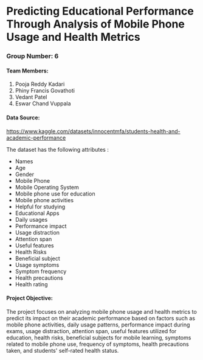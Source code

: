 # Predicting Educational Performance Through Analysis of Mobile Phone Usage and Health Metrics

### Group Number: 6
#### Team Members:
1. Pooja Reddy Kadari
2. Phiny Francis Govathoti
3. Vedant Patel
4. Eswar Chand Vuppala


#### Data Source: 
https://www.kaggle.com/datasets/innocentmfa/students-health-and-academic-performance

The dataset has the following attributes :
* Names	
* Age	
* Gender 	
* Mobile Phone 	
* Mobile Operating System 	
* Mobile phone use for education	
* Mobile phone activities
* Helpful for studying	
* Educational Apps	
* Daily usages	
* Performance impact	
* Usage distraction	
* Attention span	
* Useful features	
* Health Risks	
* Beneficial subject	
* Usage symptoms	
* Symptom frequency	
* Health precautions	
* Health rating


#### Project Objective:
The project focuses on analyzing mobile phone usage and health metrics to predict its impact on their academic performance based on factors such as mobile phone activities, daily usage patterns, performance impact during exams, usage distraction, attention span, useful features utilized for education, health risks, beneficial subjects for mobile learning, symptoms related to mobile phone use, frequency of symptoms, health precautions taken, and students' self-rated health status.

